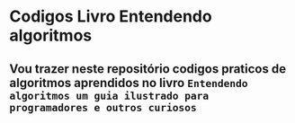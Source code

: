 # Codigos Livro Entendendo algoritmos

## Vou trazer neste repositório codigos praticos de algoritmos aprendidos no livro `Entendendo algoritmos um guia ilustrado para programadores e outros curiosos`
 
